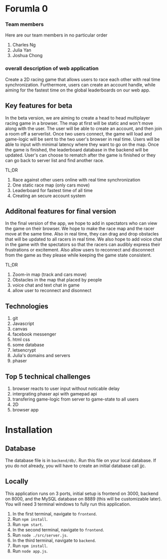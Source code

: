 # Forumla 0

### Team members
Here are our team members in no particular order

1. Charles Ng
2. Julia Yan
3. Joshua Chong

### overall description of web application

Create a 2D racing game that allows users to race each other with real time synchronization. Furthermore, users can create an account handle, while aiming for the fastest time on the global leaderboards on our web app.

## Key features for beta

In the beta version, we are aiming to create a head to head multiplayer racing game in a browser.  The map at first will be static and won't move along with the user. The user will be able to create an account, and then join a room off a serverlist.  Once two users connect, the game will load and game-logic will be sent to the two user's browser in real time. Users will be able to input with minimal latency where they want to go on the map. Once the game is finished, the leaderboard database in the backend will be updated. User's can choose to rematch after the game is finished or they can go back to server list and find another race.

TL;DR
1. Race against other users online with real time synchronization
2. One static race map (only cars move)
3. Leaderboard for fastest time of all time
4. Creating an secure account system

## Additonal features for final version

In the final version of the app, we hope to add in spectators who can view the game on their browser. We hope to make the race map and the racer move at the same time. Also in real time, they can drag and drop obstacles that will be updated to all racers in real time. We also hope to add voice chat in the game with the spectators so that the racers can audibly express their frustrations or excitement. Also allow users to reconnect and disconnect from the game as they please while keeping the game state consistent.

TL;DR
1. Zoom-in map (track and cars move)
2. Obstacles in the map that placed by people
3. voice chat and text chat in game
4. allow user to reconnect and disonnect

## Technologies

1. git
2. Javascript
3. canvas
4. facebook messenger
5. html css
6. some database
7. letsencrypt
8. Julia's domains and servers
9. phaser

## Top 5 technical challenges
1. browser reacts to user input without noticable delay
2. intergrating phaser api with gamepad api
3. transfering game-logic from server to game-state to all users
4. 2D
5. browser app


# Installation
## Database
The database file is in `backend/db/`. Run this file on your local database. If you do not already, you will have to create an initial database call jjc.

## Locally
This application runs on 3 ports, initial setup is frontend on 3000, backend on 8000, and the MySQL database on 8889 (this will be customizable later). You will need 3 terminal windows to fully run this application.
1. In the first terminal, navigate to `frontend`.
2. Run `npm install`.
3. Run `npm start`.
4. In the second terminal, navigate to `frontend`.
5. Run `node ./src/server.js`.
6. In the third terminal, navigate to `backend`.
7. Run `npm install`.
8. Run `node app.js`.
